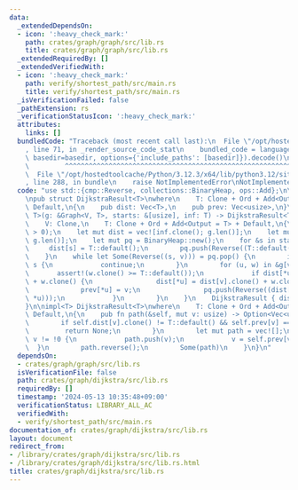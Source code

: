 ```yaml
---
data:
  _extendedDependsOn:
  - icon: ':heavy_check_mark:'
    path: crates/graph/graph/src/lib.rs
    title: crates/graph/graph/src/lib.rs
  _extendedRequiredBy: []
  _extendedVerifiedWith:
  - icon: ':heavy_check_mark:'
    path: verify/shortest_path/src/main.rs
    title: verify/shortest_path/src/main.rs
  _isVerificationFailed: false
  _pathExtension: rs
  _verificationStatusIcon: ':heavy_check_mark:'
  attributes:
    links: []
  bundledCode: "Traceback (most recent call last):\n  File \"/opt/hostedtoolcache/Python/3.12.3/x64/lib/python3.12/site-packages/onlinejudge_verify/documentation/build.py\"\
    , line 71, in _render_source_code_stat\n    bundled_code = language.bundle(stat.path,\
    \ basedir=basedir, options={'include_paths': [basedir]}).decode()\n          \
    \         ^^^^^^^^^^^^^^^^^^^^^^^^^^^^^^^^^^^^^^^^^^^^^^^^^^^^^^^^^^^^^^^^^^^^^^^^^^^^^^^^^\n\
    \  File \"/opt/hostedtoolcache/Python/3.12.3/x64/lib/python3.12/site-packages/onlinejudge_verify/languages/rust.py\"\
    , line 288, in bundle\n    raise NotImplementedError\nNotImplementedError\n"
  code: "use std::{cmp::Reverse, collections::BinaryHeap, ops::Add};\n\nuse graph::Graph;\n\
    \npub struct DijkstraResult<T>\nwhere\n    T: Clone + Ord + Add<Output = T> +\
    \ Default,\n{\n    pub dist: Vec<T>,\n    pub prev: Vec<usize>,\n}\n\npub fn dijkstra<V,\
    \ T>(g: &Graph<V, T>, starts: &[usize], inf: T) -> DijkstraResult<T>\nwhere\n\
    \    V: Clone,\n    T: Clone + Ord + Add<Output = T> + Default,\n{\n    assert!(starts.len()\
    \ > 0);\n    let mut dist = vec![inf.clone(); g.len()];\n    let mut prev = vec![!0;\
    \ g.len()];\n    let mut pq = BinaryHeap::new();\n    for &s in starts {\n   \
    \     dist[s] = T::default();\n        pq.push(Reverse((T::default(), s)));\n\
    \    }\n    while let Some(Reverse((s, v))) = pq.pop() {\n        if dist[v] <\
    \ s {\n            continue;\n        }\n        for (u, w) in &g[v] {\n     \
    \       assert!(w.clone() >= T::default());\n            if dist[*u] > dist[v].clone()\
    \ + w.clone() {\n                dist[*u] = dist[v].clone() + w.clone();\n   \
    \             prev[*u] = v;\n                pq.push(Reverse((dist[*u].clone(),\
    \ *u)));\n            }\n        }\n    }\n    DijkstraResult { dist, prev }\n\
    }\n\nimpl<T> DijkstraResult<T>\nwhere\n    T: Clone + Ord + Add<Output = T> +\
    \ Default,\n{\n    pub fn path(&self, mut v: usize) -> Option<Vec<usize>> {\n\
    \        if self.dist[v].clone() != T::default() && self.prev[v] == !0 {\n   \
    \         return None;\n        }\n        let mut path = vec![];\n        while\
    \ v != !0 {\n            path.push(v);\n            v = self.prev[v];\n      \
    \  }\n        path.reverse();\n        Some(path)\n    }\n}\n"
  dependsOn:
  - crates/graph/graph/src/lib.rs
  isVerificationFile: false
  path: crates/graph/dijkstra/src/lib.rs
  requiredBy: []
  timestamp: '2024-05-13 10:35:48+09:00'
  verificationStatus: LIBRARY_ALL_AC
  verifiedWith:
  - verify/shortest_path/src/main.rs
documentation_of: crates/graph/dijkstra/src/lib.rs
layout: document
redirect_from:
- /library/crates/graph/dijkstra/src/lib.rs
- /library/crates/graph/dijkstra/src/lib.rs.html
title: crates/graph/dijkstra/src/lib.rs
---
```

